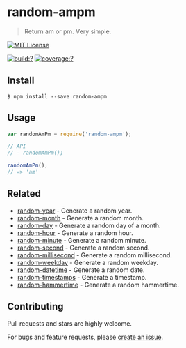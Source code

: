 # random-ampm

> Return am or pm. Very simple.
  

[![MIT License](https://img.shields.io/badge/license-MIT_License-green.svg?style=flat-square)](https://github.com/mock-end/random-ampm/blob/master/LICENSE)

[![build:?](https://img.shields.io/travis/mock-end/random-ampm/master.svg?style=flat-square)](https://travis-ci.org/mock-end/random-ampm)
[![coverage:?](https://img.shields.io/coveralls/mock-end/random-ampm/master.svg?style=flat-square)](https://coveralls.io/github/mock-end/random-ampm)


## Install

```
$ npm install --save random-ampm 
```

## Usage

```js
var randomAmPm = require('random-ampm');

// API
// - randomAmPm();

randomAmPm();
// => 'am'
```

## Related

- [random-year](https://github.com/mock-end/random-year) - Generate a random year.
- [random-month](https://github.com/mock-end/random-month) - Generate a random month.
- [random-day](https://github.com/mock-end/random-day) - Generate a random day of a month.
- [random-hour](https://github.com/mock-end/random-hour) - Generate a random hour.
- [random-minute](https://github.com/mock-end/random-minute) - Generate a random minute.
- [random-second](https://github.com/mock-end/random-second) - Generate a random second.
- [random-millisecond](https://github.com/mock-end/random-millisecond) - Generate a random millisecond.
- [random-weekday](https://github.com/mock-end/random-weekday) - Generate a random weekday.
- [random-datetime](https://github.com/mock-end/random-datetime) - Generate a random date. 
- [random-timestamps](https://github.com/mock-end/random-timestamps) - Generate a timestamp. 
- [random-hammertime](https://github.com/mock-end/random-datetime) - Generate a random hammertime. 

## Contributing

Pull requests and stars are highly welcome.

For bugs and feature requests, please [create an issue](https://github.com/mock-end/random-ampm/issues/new).

